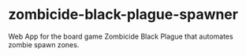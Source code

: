 # zombicide-black-plague-spawner
Web App for the board game Zombicide Black Plague that automates zombie spawn zones.
